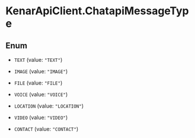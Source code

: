 # KenarApiClient.ChatapiMessageType

## Enum


* `TEXT` (value: `"TEXT"`)

* `IMAGE` (value: `"IMAGE"`)

* `FILE` (value: `"FILE"`)

* `VOICE` (value: `"VOICE"`)

* `LOCATION` (value: `"LOCATION"`)

* `VIDEO` (value: `"VIDEO"`)

* `CONTACT` (value: `"CONTACT"`)


